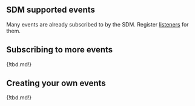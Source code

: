 
## SDM supported events

Many events are already subscribed to by the SDM. Register [listeners](listeners.md) for them.

<!-- when populated, link in team.md -->

## Subscribing to more events

{!tbd.md!}


## Creating your own events

{!tbd.md!}
